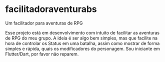 # facilitadoraventurabs

Um facilitador para aventuras de RPG

Esse projeto está em desenvolvimento com intuito de facilitar
as aventuras de RPG do meu grupo.
A ideia é ser algo bem simples, mas que facilite na hora de
controlar os Status em uma batalha, assim como mostrar de forma
simples e rápida, quais os modificadores do personagem.
Sou iniciante em Flutter/Dart, por favor não reparem.